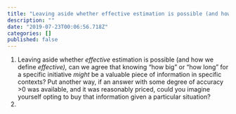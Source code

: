 ```yaml
---
title: "Leaving aside whether effective estimation is possible (and how we define effective), can we agree…"
description: ""
date: "2019-07-23T00:06:56.718Z"
categories: []
published: false
---
```


  

1.  Leaving aside whether _effective_ estimation is possible (and how we define _effective),_ can we agree that knowing “how big” or “how long” for a specific initiative _might_ be a valuable piece of information in specific contexts? Put another way, if an answer with some degree of accuracy >0 was available, and it was reasonably priced, could you imagine yourself opting to buy that information given a particular situation?
2.

